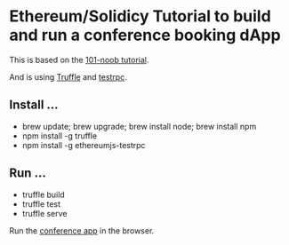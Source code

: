 # Ethereum/Solidicy Tutorial to build and run a conference booking dApp

This is based on the [101-noob tutorial](http://consensys.github.io/developers/articles/101-noob-intro/).

And is using [Truffle]() and [testrpc]().

## Install ...

* brew update; brew upgrade; brew install node; brew install npm
* npm install -g truffle
* npm install -g ethereumjs-testrpc

## Run ...

* truffle build
* truffle test
* truffle serve

Run the [conference app](http://localhost:8080/) in the browser.
